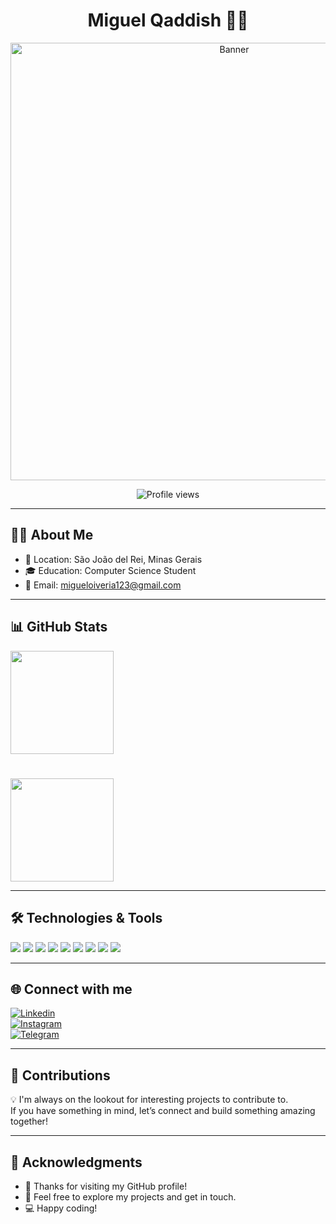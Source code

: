 <h1 align="center"> Miguel Qaddish 🧑‍💻 </h1>

<p align="center">
  <img src="https://static.wixstatic.com/media/9adcc5_38347e344ecd41d8822e6576c99e55e3~mv2.gif" alt="Banner" width="700"/>
</p>

<p align="center">
  <img src="https://komarev.com/ghpvc/?username=Qaddish&color=blue" alt="Profile views"/>
</p>

---

## 👨‍💻 About Me  
- 📍 Location: São João del Rei, Minas Gerais  
- 🎓 Education: Computer Science Student  
- 📧 Email: [migueloiveria123@gmail.com](mailto:migueloiveria123@gmail.com)  

---

## 📊 GitHub Stats  

<p align="left">
  <img src="https://github-readme-stats.vercel.app/api?username=Qaddish&show_icons=true&theme=radical" height="165"/>
  <h1> </h1>
  <img src="https://github-readme-stats.vercel.app/api/top-langs/?username=Qaddish&layout=compact&theme=radical" height="165"/>
</p>

---

## 🛠️ Technologies & Tools  

<p>
  <img src="https://img.shields.io/badge/-Python-333?style=for-the-badge&logo=python"/>
  <img src="https://img.shields.io/badge/-JavaScript-333?style=for-the-badge&logo=javascript"/>
  <img src="https://img.shields.io/badge/-Java-333?style=for-the-badge&logo=java"/>
  <img src="https://img.shields.io/badge/-C++-333?style=for-the-badge&logo=cplusplus"/>
  <img src="https://img.shields.io/badge/-HTML5-333?style=for-the-badge&logo=html5"/>
  <img src="https://img.shields.io/badge/-CSS3-333?style=for-the-badge&logo=css3"/>
  <img src="https://img.shields.io/badge/-Linux-333?style=for-the-badge&logo=linux"/>
  <img src="https://img.shields.io/badge/-Git-333?style=for-the-badge&logo=git"/>
  <img src="https://img.shields.io/badge/-SQL-333?style=for-the-badge&logo=sql"/>
</p>

---

## 🌐 Connect with me  

[![Linkedin](https://img.shields.io/badge/-LinkedIn-blue?style=for-the-badge&logo=linkedin)](https://linkedin.com/in/miguel_qaddish)  
[![Instagram](https://img.shields.io/badge/-Instagram-pink?style=for-the-badge&logo=instagram)](https://instagram.com/miguel_qaddish)  
[![Telegram](https://img.shields.io/badge/-Telegram-blue?style=for-the-badge&logo=telegram)](https://t.me/miguel_qaddish)    

---

## 🤝 Contributions  

💡 I'm always on the lookout for interesting projects to contribute to.  
If you have something in mind, let’s connect and build something amazing together!  

---

## 🙌 Acknowledgments  

- 🙏 Thanks for visiting my GitHub profile!  
- 🎯 Feel free to explore my projects and get in touch.  
- 💻 Happy coding!  




















<!--

## Hi there 👋
![GitHub Stats](https://github-readme-stats.vercel.app/api?username=Qaddish&show_icons=true&theme=radical)

![Top Langs](https://github-readme-stats.vercel.app/api/top-langs/?username=Qaddish&layout=compact&theme=radical)


<!--
![Banner](https://link-da-sua-imagem-ou-gif.gif)
<!--
[![Linkedin](https://img.shields.io/badge/-LinkedIn-blue?style=for-the-badge&logo=linkedin)](https://linkedin.com/in/miguel_qaddish)
[![Instagram](https://img.shields.io/badge/-Instagram-pink?style=for-the-badge&logo=instagram)](https://instagram.com/miguel_qaddish)


















**Qaddish/Qaddish** is a ✨ _special_ ✨ repository because its `README.md` (this file) appears on your GitHub profile.

Here are some ideas to get you started:

- 🔭 I’m currently working on ...
- 🌱 I’m currently learning ...
- 👯 I’m looking to collaborate on ...
- 🤔 I’m looking for help with ...
- 💬 Ask me about ...
- 📫 How to reach me: ...
- 😄 Pronouns: ...
- ⚡ Fun fact: ...
-->
